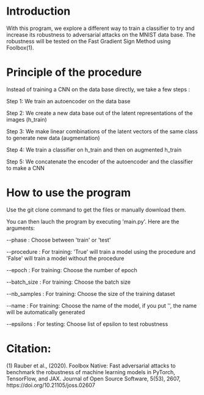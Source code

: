 <h1>Introduction</h1>
With this program, we explore a different way to train a classifier to try and increase its robustness
to adversarial attacks on the MNIST data base. The robustness will be tested on the Fast Gradient Sign Method using Foolbox(1).


<h1>Principle of the procedure</h1>
Instead of training a CNN on the data base directly, we take a few steps :


Step 1: We train an autoencoder on the data base

Step 2: We create a new data base out of the latent representations of the images (h_train)

Step 3: We make linear combinations of the latent vectors of the same class to generate new data (augmentation)

Step 4: We train a classifier on h_train and then on augmented h_train

Step 5: We concatenate the encoder of the autoencoder and the classifier to make a CNN


<h1>How to use the program</h1>
Use the git clone command to get the files or manually download them.

You can then lauch the program by executing 'main.py'. Here are the arguments:


--phase : Choose between 'train' or 'test'

--procedure : For training: 'True' will train a model using the procedure and 'False' will train a model without the procedure

--epoch : For training: Choose the number of epoch

--batch_size : For training: Choose the batch size

--nb_samples : For training: Choose the size of the training dataset

--name : For training: Choose the name of the model, if you put '', the name will be automatically generated

--epsilons : For testing: Choose list of epsilon to test robustness


<h1>Citation:</h1>
(1) Rauber et al., (2020). Foolbox Native: Fast adversarial attacks to benchmark the robustness of machine learning models in PyTorch, TensorFlow, 
and JAX. Journal of Open Source Software, 5(53), 2607, https://doi.org/10.21105/joss.02607

